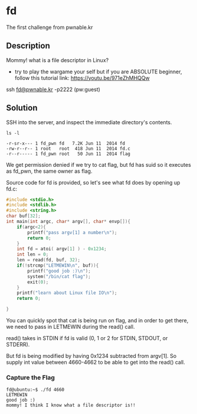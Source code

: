 # fd
The first challenge from pwnable.kr

## Description
Mommy! what is a file descriptor in Linux?

* try to play the wargame your self but if you are ABSOLUTE beginner, follow this tutorial link:
https://youtu.be/971eZhMHQQw

ssh fd@pwnable.kr -p2222 (pw:guest)

## Solution

SSH into the server, and inspect the immediate directory's contents.

`ls -l`


```
-r-sr-x--- 1 fd_pwn fd   7.2K Jun 11  2014 fd
-rw-r--r-- 1 root   root  418 Jun 11  2014 fd.c
-r--r----- 1 fd_pwn root   50 Jun 11  2014 flag
```

We get permission denied if we try to cat flag, but fd has suid so it executes as fd_pwn, the same owner as flag.

Source code for fd is provided, so let's see what fd does by opening up fd.c:

```c
#include <stdio.h>
#include <stdlib.h>
#include <string.h>
char buf[32];
int main(int argc, char* argv[], char* envp[]){
	if(argc<2){
		printf("pass argv[1] a number\n");
		return 0;
	}
	int fd = atoi( argv[1] ) - 0x1234;
	int len = 0;
	len = read(fd, buf, 32);
	if(!strcmp("LETMEWIN\n", buf)){
		printf("good job :)\n");
		system("/bin/cat flag");
		exit(0);
	}
	printf("learn about Linux file IO\n");
	return 0;

}
```

You can quickly spot that cat is being run on flag, and in order to get there, we need to pass in LETMEWIN during the read() call.

read() takes in STDIN if fd is valid (0, 1 or 2 for STDIN, STDOUT, or STDERR).

But fd is being modified by having 0x1234 subtracted from argv[1]. So supply int value between 4660-4662 to be able to get into the read() call.

### Capture the Flag

```
fd@ubuntu:~$ ./fd 4660
LETMEWIN
good job :)
mommy! I think I know what a file descriptor is!!
```
